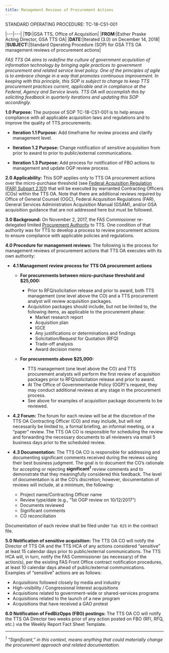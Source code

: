 ```yaml
---
title: Management Reviews of Procurement Actions
---
```

STANDARD OPERATING PROCEDURE: TC-18-CS1-001

|---|---|
|**TO:**|GSA TTS, Office of Acquisition|
|**FROM:**|Esther Praske<br>Acting Director, GSA TTS OA|
|**DATE:**|Iterated (3.0) on December 14, 2018|
|**SUBJECT:**|Standard Operating Procedure (SOP) for GSA TTS OA management reviews of procurement actions|

*FAS TTS OA aims to redefine the culture of government acquisition of information technology by bringing agile practices to government procurement and related service level policy. One of the principles of agile is to embrace change in a way that promotes continuous improvement. In keeping with this principle, this SOP is subject to change to keep TTS procurement practices current, applicable and in compliance at the Federal, Agency and Service levels. TTS OA will accomplish this by soliciting feedback in quarterly iterations and updating this SOP accordingly.*

**1.0 Purpose:** The purpose of SOP TC-18-CS1-001 is to help ensure compliance with all applicable acquisition laws and regulations and to improve the quality of TTS procurements.

+ **Iteration 1.1 Purpose:** Add timeframe for review process and clarify management level.

+ **Iteration 1.2 Purpose:** Change notification of sensitive acquisition from prior to award to prior to public/external communications.

+ **Iteration 1.3 Purpose:** Add process for notification of FBO actions to management and update OGP review process.

**2.0 Applicability:** This SOP applies only to TTS OA procurement actions over the micro-purchase threshold (see [Federal Acquisition Regulation [FAR] Subpart 2.101](https://www.acquisition.gov/content/part-2-definitions-words-and-terms#i1125359)) that will be executed by warranted Contracting Officers (COs) within the TTS OA. Note that there are additional reviews required by Office of General Counsel (OGC), Federal Acquisition Regulations (FAR), General Services Administration Acquisition Manual (GSAM), and/or GSA acquisition guidance that are not addressed here but must be followed.

**3.0 Background:** On November 2, 2017, the FAS Commissioner re-delegated limited [Procurement Authority](https://drive.google.com/a/gsa.gov/file/d/1-P5KyFuv-XpoSgbOwQywSgZOJTJXYxnB/view?usp=sharing) to TTS. One condition of that authority was for TTS to develop a process to review procurement actions to ensure compliance with applicable policies and regulations.

**4.0 Procedure for management reviews:**  The following is the process for management reviews of procurement actions that TTS OA executes with its own authority:

+ **4.1 Management review process for TTS OA procurement actions**

  - **For procurements between micro-purchase threshold and $25,000:**
    - Prior to RFQ/solicitation release and prior to award, both TTS management (one level above the CO) and a TTS procurement analyst will review acquisition packages.
    - Acquisition packages should include, but not be limited to, the following items, as applicable to the procurement phase:
      - Market research report
      - Acquisition plan
      - IGCE
      - Any justifications or determinations and findings
      - Solicitation/Request for Quotation (RFQ)
      - Trade-off analysis
      - Award decision memo

  - **For procurements above $25,000:**
    - TTS management (one level above the CO) and TTS procurement analysts will perform the first review of acquisition packages prior to RFQ/solicitation release and prior to award.
    - At The Office of Governmentwide Policy (OGP)'s request, they may conduct additional reviews at any stage in the procurement process.
    - See above for examples of acquisition package documents to be reviewed.

+ **4.2 Forum:** The forum for each review will be at the discretion of the TTS OA Contracting Officer (CO) and may include, but will not necessarily be limited to, a formal briefing, an informal meeting, or a “paper” review. The TTS OA CO is responsible for scheduling the review and forwarding the necessary documents to all reviewers via email 5 business days prior to the scheduled review.

+ **4.3 Documentation:** The TTS OA CO is responsible for addressing and documenting significant comments received during the reviews using their best business judgment. The goal is to document the CO’s rationale for accepting or rejecting **significant<sup>1</sup>** review comments and to demonstrate that they meaningfully considered this feedback. The level of documentation is at the CO’s discretion; however, documentation of reviews will include, at a minimum, the following:

  - Project name/Contracting Officer name
  - Review type/date (e.g., “1st OGP review on 10/12/2017”)
  - Documents reviewed
  - Significant comments
  - CO reconciliation

Documentation of each review shall be filed under `Tab 025` in the contract file.

**5.0 Notification of sensitive acquisition:** The TTS OA CO will notify the Director of TTS OA and the TTS HCA of any actions considered “sensitive” at least 15 calendar days prior to public/external communications. The TTS HCA will, in turn, notify the FAS Commissioner (as necessary) of the action(s), per the existing FAS Front Office contract notification procedures, at least 10 calendar days ahead of public/external communications. Examples of “sensitive” actions are as follows:

  - Acquisitions followed closely by media and industry
  - High-visibility / Congressional Interest acquisitions
  - Acquisitions related to government-wide or shared-services programs
  - Acquisitions related to the launch of a new program
  - Acquisitions that have received a GAO protest

**6.0 Notification of FedBizOpps (FBO) postings:** The TTS OA CO will notify the TTS OA Director two weeks prior of any action posted on FBO (RFI, RFQ, etc.) via the Weekly Report Fact Sheet Template.

---
*<sup>1</sup> “Significant,” in this context, means anything that could materially change the procurement approach and related documentation.*
